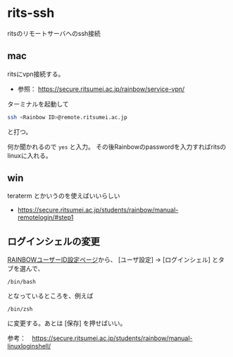 # rits-ssh
ritsのリモートサーバへのssh接続


## mac

ritsにvpn接続する。
- 参照： https://secure.ritsumei.ac.jp/rainbow/service-vpn/

ターミナルを起動して
```sh
ssh <Rainbow ID>@remote.ritsumei.ac.jp
```
と打つ。

何か聞かれるので `yes` と入力。
その後Rainbowのpasswordを入力すればritsのlinuxに入れる。

## win

teraterm とかいうのを使えばいいらしい
- https://secure.ritsumei.ac.jp/students/rainbow/manual-remotelogin/#step1

## ログインシェルの変更

[RAINBOWユーザーID設定ページ](https://idminfo.ritsumei.ac.jp/webmtn/sso-joint)から、
[ユーザ設定] -> [ログインシェル] とタブを選んで、
```
/bin/bash
```
となっているところを、例えば
```
/bin/zsh
```
に変更する。あとは [保存] を押せばいい。

参考：　https://secure.ritsumei.ac.jp/students/rainbow/manual-linuxloginshell/
